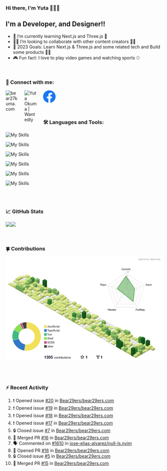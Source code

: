 ### Hi there, I'm Yuta 🤟🏻🐻

## I'm a Developer, and Designer!!

- 🌱 I’m currently learning Next.js and Three.js 🤣
- 👬🏻 I’m looking to collaborate with other content creators 👋🏻
- 🥅 2023 Goals: Learn Next.js & Three.js and some related tech and Build some products 💪🏻
- 🎮 Fun fact: I love to play video games and watching sports ⚾️

<br />

### :wave: Connect with me:

[<img align="left" alt="bear27kuma.com" width="40px" src="https://user-images.githubusercontent.com/39920490/156489586-f125813b-e344-46d6-9306-f5786684b976.jpg" style="margin-right: 20px;" />](https://bear29ers.github.io/)
[<img align="left" alt="Yuta Okuma | Wantedly" width="40px" src="https://user-images.githubusercontent.com/39920490/156489528-fdc520d6-10f1-43b6-8bf8-fadf8dcf1a90.jpg" style="margin-right: 20px;" />](https://www.wantedly.com/id/yuta_okuma_b)
[<img align="left" alt="Yuta Okuma | Facebook" width="40px" src="https://github.com/github/explore/blob/main/topics/facebook/facebook.png?raw=true" style="margin-right: 20px;" />](https://www.facebook.com/kumakuma1129/)

[//]: # '[<img align="left" alt="Yuta Okuma | Instagram" width="40px" src="https://github.com/github/explore/blob/main/topics/instagram/instagram.png?raw=true" />](https://www.instagram.com/bear_27earl/)'

<br />
<br />
<br />
<br />

### :hammer_and_wrench: Languages and Tools:

![My Skills](https://skillicons.dev/icons?i=html,css,sass,tailwind,bootstrap,js)

![My Skills](https://skillicons.dev/icons?i=ts,jquery,react,nextjs,vercel,vue)

![My Skills](https://skillicons.dev/icons?i=nodejs,express,jest,php,laravel,mysql)

![My Skills](https://skillicons.dev/icons?i=docker,git,github,githubactions,aws,linux)

![My Skills](https://skillicons.dev/icons?i=vim,neovim,lua,md,idea,vscode)

![My Skills](https://skillicons.dev/icons?i=atom,webpack,xd,ps,ai,ae)

<br />
<br />

### :chart_with_upwards_trend: GitHub Stats

<div style="display: flex;">
    <a href="https://github.com/Bear29ers">
        <img height="200px;" src="https://github-readme-stats.vercel.app/api?username=Bear29ers&show_icons=true&theme=bear">
    </a>
    <a href="https://github.com/Bear29ers">
        <img height="200px" src="https://github-readme-stats.vercel.app/api/top-langs/?username=Bear29ers&langs_count=6&layout=compact&theme=bear">
    </a>
</div>

<br />
<br />

### :four_leaf_clover: Contributions

![](./profile-3d-contrib/profile-green-animate.svg)

<br />
<br />

### :zap: Recent Activity

<!--START_SECTION:activity-->

1. ❗ Opened issue [#20](https://github.com/Bear29ers/bear29ers.com/issues/20) in [Bear29ers/bear29ers.com](https://github.com/Bear29ers/bear29ers.com)
2. ❗ Opened issue [#19](https://github.com/Bear29ers/bear29ers.com/issues/19) in [Bear29ers/bear29ers.com](https://github.com/Bear29ers/bear29ers.com)
3. ❗ Opened issue [#18](https://github.com/Bear29ers/bear29ers.com/issues/18) in [Bear29ers/bear29ers.com](https://github.com/Bear29ers/bear29ers.com)
4. ❗ Opened issue [#17](https://github.com/Bear29ers/bear29ers.com/issues/17) in [Bear29ers/bear29ers.com](https://github.com/Bear29ers/bear29ers.com)
5. 🔒 Closed issue [#7](https://github.com/Bear29ers/bear29ers.com/issues/7) in [Bear29ers/bear29ers.com](https://github.com/Bear29ers/bear29ers.com)
6. 🎉 Merged PR [#16](https://github.com/Bear29ers/bear29ers.com/pull/16) in [Bear29ers/bear29ers.com](https://github.com/Bear29ers/bear29ers.com)
7. 🗣 Commented on [#1610](https://github.com/jose-elias-alvarez/null-ls.nvim/issues/1610) in [jose-elias-alvarez/null-ls.nvim](https://github.com/jose-elias-alvarez/null-ls.nvim)
8. 💪 Opened PR [#16](https://github.com/Bear29ers/bear29ers.com/pull/16) in [Bear29ers/bear29ers.com](https://github.com/Bear29ers/bear29ers.com)
9. 🔒 Closed issue [#5](https://github.com/Bear29ers/bear29ers.com/issues/5) in [Bear29ers/bear29ers.com](https://github.com/Bear29ers/bear29ers.com)
10. 🎉 Merged PR [#15](https://github.com/Bear29ers/bear29ers.com/pull/15) in [Bear29ers/bear29ers.com](https://github.com/Bear29ers/bear29ers.com)

<!--END_SECTION:activity-->
